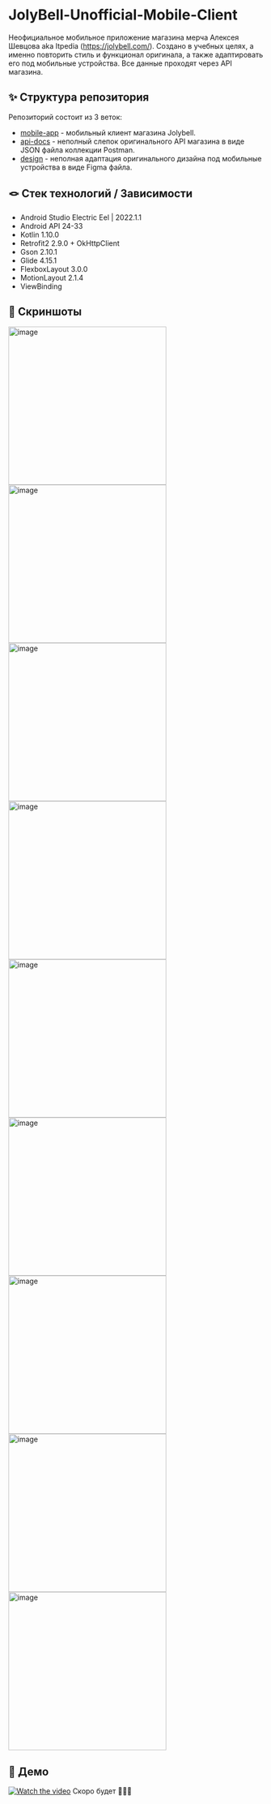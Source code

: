 # JolyBell-Unofficial-Mobile-Client
Неофициальное мобильное приложение магазина мерча Алексея Шевцова aka Itpedia (https://jolybell.com/). 
Создано в учебных целях, а именно повторить стиль и функционал оригинала, а также адаптировать его под мобильные устройства. Все данные проходят через API магазина.

## ✨ Структура репозитория
Репозиторий состоит из 3 веток:
* [mobile-app](https://github.com/Calrission/JolyBell-Unofficial-Mobile-Client/tree/mobile-app) - мобильный клиент магазина Jolybell.
* [api-docs](https://github.com/Calrission/JolyBell-Unofficial-Mobile-Client/tree/api-docs) - неполный слепок оригинального API магазина в виде JSON файла коллекции Postman.
* [design](https://github.com/Calrission/JolyBell-Unofficial-Mobile-Client/tree/design) - неполная адаптация оригинального дизайна под мобильные устройства в виде Figma файла.

## 🪢 Стек технологий / Зависимости
* Android Studio Electric Eel | 2022.1.1
* Android API 24-33
* Kotlin 1.10.0
* Retrofit2 2.9.0 + OkHttpClient
* Gson 2.10.1
* Glide 4.15.1
* FlexboxLayout 3.0.0
* MotionLayout 2.1.4
* ViewBinding 

## 📱 Скриншоты
<div>
<img width="312" alt="image" src="https://user-images.githubusercontent.com/95771802/233825385-a47f01cd-27e8-427b-8d40-72eefd5e85c1.png">
<img width="312" alt="image" src="https://user-images.githubusercontent.com/95771802/233825398-d146302d-5712-4e8a-8357-ce32f1e55772.png">
<img width="312" alt="image" src="https://user-images.githubusercontent.com/95771802/233825421-ca2766e6-8a22-4b51-a08d-4cf5bf8a9aa3.png">
<img width="312" alt="image" src="https://user-images.githubusercontent.com/95771802/233825440-75f6b04c-ee1d-43ff-9448-6e7360bcf324.png">
<img width="312" alt="image" src="https://user-images.githubusercontent.com/95771802/233825485-28e2986b-c62e-4066-a5e7-b9b9728f038a.png">
<img width="312" alt="image" src="https://user-images.githubusercontent.com/95771802/233825509-c5da994c-4064-4949-8cfe-59e9ea0f0202.png">
<img width="312" alt="image" src="https://user-images.githubusercontent.com/95771802/233825599-fe6ddfda-b5aa-46cb-bc21-d29882d0d91c.png">
<img width="312" alt="image" src="https://user-images.githubusercontent.com/95771802/233825622-0d4d3421-5580-4094-be2f-3138a7e8e7aa.png">
<img width="312" alt="image" src="https://user-images.githubusercontent.com/95771802/233825637-ddc6a2a6-52bd-411d-b600-a949eec3841b.png">
</div>

## 🎥 Демо
[![Watch the video](https://i.imgur.com/vKb2F1B.png)](https://youtu.be/VFb7BV1gO5g)
Скоро будет 👀👀👀
